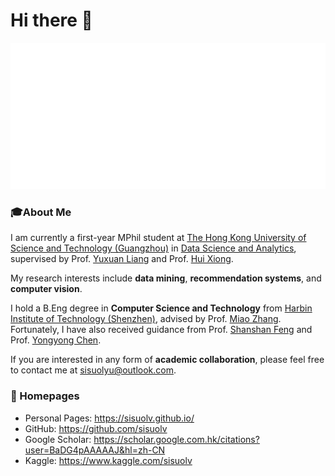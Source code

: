 # Hi there 👋
![SisuoLYU's Github Stats](/metrics.svg)

### 🎓About Me
I am currently a first-year MPhil student at [The Hong Kong University of Science and Technology (Guangzhou)](https://www.hkust-gz.edu.cn/) in [Data Science and Analytics](https://dsa.hkust-gz.edu.cn/), supervised by Prof. [Yuxuan Liang](https://yuxuanliang.com/) and Prof. [Hui Xiong](https://facultyprofiles.hkust-gz.edu.cn/faculty-personal-page/XIONG-Hui/xionghui).

My research interests include **data mining**, **recommendation systems**, and **computer vision**.

I hold a B.Eng degree in **Computer Science and Technology** from [Harbin Institute of Technology (Shenzhen)](https://www.hitsz.edu.cn/index.html), advised by Prof. [Miao Zhang](http://faculty.hitsz.edu.cn/zhangmiao). Fortunately, I have also received guidance from Prof. [Shanshan Feng](https://victorsfeng.github.io/) and Prof. [Yongyong Chen](http://faculty.hitsz.edu.cn/chenyongyong).

If you are interested in any form of **academic collaboration**, please feel free to contact me at sisuolyu@outlook.com.

### 📎 Homepages
- Personal Pages: https://sisuolv.github.io/
- GitHub: https://github.com/sisuolv
- Google Scholar: https://scholar.google.com.hk/citations?user=BaDG4pAAAAAJ&hl=zh-CN
- Kaggle: https://www.kaggle.com/sisuolv

